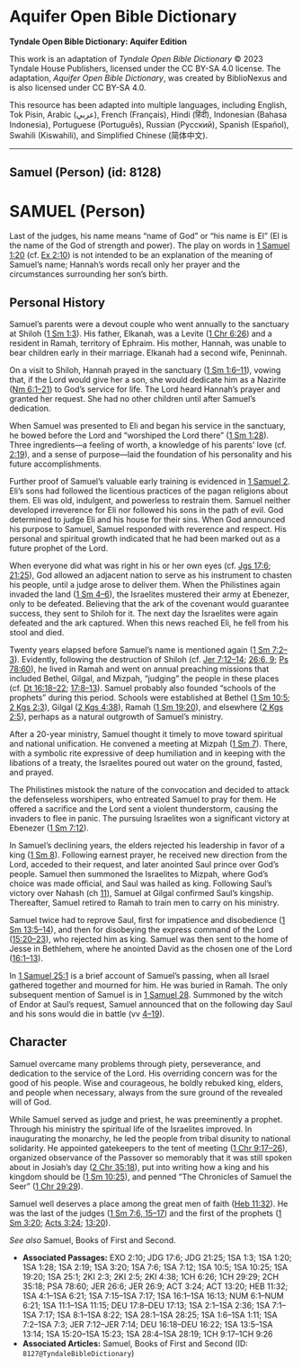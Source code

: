 # Aquifer Open Bible Dictionary

**Tyndale Open Bible Dictionary: Aquifer Edition**

This work is an adaptation of *Tyndale Open Bible Dictionary* © 2023 Tyndale House Publishers, licensed under the CC BY\-SA 4\.0 license. The adaptation, *Aquifer Open Bible Dictionary*, was created by BiblioNexus and is also licensed under CC BY\-SA 4\.0\.

This resource has been adapted into multiple languages, including English, Tok Pisin, Arabic (عربي), French (Français), Hindi (हिंदी), Indonesian (Bahasa Indonesia), Portuguese (Português), Russian (Русский), Spanish (Español), Swahili (Kiswahili), and Simplified Chinese (简体中文).



--------------------------------

## Samuel (Person) (id: 8128)

SAMUEL (Person)
===============

Last of the judges, his name means “name of God” or “his name is El” (El is the name of the God of strength and power). The play on words in [1 Samuel 1:20](https://ref.ly/1Sam1:20) (cf. [Ex 2:10](https://ref.ly/Exod2:10)) is not intended to be an explanation of the meaning of Samuel’s name; Hannah’s words recall only her prayer and the circumstances surrounding her son’s birth.

Personal History
----------------

Samuel’s parents were a devout couple who went annually to the sanctuary at Shiloh ([1 Sm 1:3](https://ref.ly/1Sam1:3)). His father, Elkanah, was a Levite ([1 Chr 6:26](https://ref.ly/1Chr6:26)) and a resident in Ramah, territory of Ephraim. His mother, Hannah, was unable to bear children early in their marriage. Elkanah had a second wife, Peninnah.

On a visit to Shiloh, Hannah prayed in the sanctuary ([1 Sm 1:6–11](https://ref.ly/1Sam1:6-1Sam1:11)), vowing that, if the Lord would give her a son, she would dedicate him as a Nazirite ([Nm 6:1–21](https://ref.ly/Num6:1-Num6:21)) to God’s service for life. The Lord heard Hannah’s prayer and granted her request. She had no other children until after Samuel’s dedication.

When Samuel was presented to Eli and began his service in the sanctuary, he bowed before the Lord and “worshiped the Lord there” ([1 Sm 1:28](https://ref.ly/1Sam1:28)). Three ingredients—a feeling of worth, a knowledge of his parents’ love (cf. [2:19](https://ref.ly/1Sam2:19)), and a sense of purpose—laid the foundation of his personality and his future accomplishments.

Further proof of Samuel’s valuable early training is evidenced in [1 Samuel 2](https://ref.ly/1Sam2:1-1Sam2:36). Eli’s sons had followed the licentious practices of the pagan religions about them. Eli was old, indulgent, and powerless to restrain them. Samuel neither developed irreverence for Eli nor followed his sons in the path of evil. God determined to judge Eli and his house for their sins. When God announced his purpose to Samuel, Samuel responded with reverence and respect. His personal and spiritual growth indicated that he had been marked out as a future prophet of the Lord.

When everyone did what was right in his or her own eyes (cf. [Jgs 17:6](https://ref.ly/Judg17:6); [21:25](https://ref.ly/Judg21:25)), God allowed an adjacent nation to serve as his instrument to chasten his people, until a judge arose to deliver them. When the Philistines again invaded the land ([1 Sm 4–6](https://ref.ly/1Sam4:1-1Sam6:21)), the Israelites mustered their army at Ebenezer, only to be defeated. Believing that the ark of the covenant would guarantee success, they sent to Shiloh for it. The next day the Israelites were again defeated and the ark captured. When this news reached Eli, he fell from his stool and died.

Twenty years elapsed before Samuel’s name is mentioned again ([1 Sm 7:2–3](https://ref.ly/1Sam7:2-1Sam7:3)). Evidently, following the destruction of Shiloh (cf. [Jer 7:12–14](https://ref.ly/Jer7:12-Jer7:14); [26:6, 9](https://ref.ly/Jer26:6,Jer26:9); [Ps 78:60](https://ref.ly/Ps78:60)), he lived in Ramah and went on annual preaching missions that included Bethel, Gilgal, and Mizpah, “judging” the people in these places (cf. [Dt 16:18–22](https://ref.ly/Deut16:18-Deut16:22); [17:8–13](https://ref.ly/Deut17:8-Deut17:13)). Samuel probably also founded “schools of the prophets” during this period. Schools were established at Bethel ([1 Sm 10:5](https://ref.ly/1Sam10:5); [2 Kgs 2:3](https://ref.ly/2Kgs2:3)), Gilgal ([2 Kgs 4:38](https://ref.ly/2Kgs4:38)), Ramah ([1 Sm 19:20](https://ref.ly/1Sam19:20)), and elsewhere ([2 Kgs 2:5](https://ref.ly/2Kgs2:5)), perhaps as a natural outgrowth of Samuel’s ministry.

After a 20\-year ministry, Samuel thought it timely to move toward spiritual and national unification. He convened a meeting at Mizpah ([1 Sm 7](https://ref.ly/1Sam7:1-1Sam7:17)). There, with a symbolic rite expressive of deep humiliation and in keeping with the libations of a treaty, the Israelites poured out water on the ground, fasted, and prayed.

The Philistines mistook the nature of the convocation and decided to attack the defenseless worshipers, who entreated Samuel to pray for them. He offered a sacrifice and the Lord sent a violent thunderstorm, causing the invaders to flee in panic. The pursuing Israelites won a significant victory at Ebenezer ([1 Sm 7:12](https://ref.ly/1Sam7:12)).

In Samuel’s declining years, the elders rejected his leadership in favor of a king ([1 Sm 8](https://ref.ly/1Sam8:1-1Sam8:22)). Following earnest prayer, he received new direction from the Lord, acceded to their request, and later anointed Saul prince over God’s people. Samuel then summoned the Israelites to Mizpah, where God’s choice was made official, and Saul was hailed as king. Following Saul’s victory over Nahash (ch [11](https://ref.ly/1Sam11:1-1Sam11:15)), Samuel at Gilgal confirmed Saul’s kingship. Thereafter, Samuel retired to Ramah to train men to carry on his ministry.

Samuel twice had to reprove Saul, first for impatience and disobedience ([1 Sm 13:5–14](https://ref.ly/1Sam13:5-1Sam13:14)), and then for disobeying the express command of the Lord ([15:20–23](https://ref.ly/1Sam15:20-1Sam15:23)), who rejected him as king. Samuel was then sent to the home of Jesse in Bethlehem, where he anointed David as the chosen one of the Lord ([16:1–13](https://ref.ly/1Sam16:1-1Sam16:13)).

In [1 Samuel 25:1](https://ref.ly/1Sam25:1) is a brief account of Samuel’s passing, when all Israel gathered together and mourned for him. He was buried in Ramah. The only subsequent mention of Samuel is in [1 Samuel 28](https://ref.ly/1Sam28:1-1Sam28:25). Summoned by the witch of Endor at Saul’s request, Samuel announced that on the following day Saul and his sons would die in battle (vv [4–19](https://ref.ly/1Sam28:4-1Sam28:19)).

Character
---------

Samuel overcame many problems through piety, perseverance, and dedication to the service of the Lord. His overriding concern was for the good of his people. Wise and courageous, he boldly rebuked king, elders, and people when necessary, always from the sure ground of the revealed will of God.

While Samuel served as judge and priest, he was preeminently a prophet. Through his ministry the spiritual life of the Israelites improved. In inaugurating the monarchy, he led the people from tribal disunity to national solidarity. He appointed gatekeepers to the tent of meeting ([1 Chr 9:17–26](https://ref.ly/1Chr9:17-1Chr9:26)), organized observance of the Passover so memorably that it was still spoken about in Josiah’s day ([2 Chr 35:18](https://ref.ly/2Chr35:18)), put into writing how a king and his kingdom should be ([1 Sm 10:25](https://ref.ly/1Sam10:25)), and penned “The Chronicles of Samuel the Seer” ([1 Chr 29:29](https://ref.ly/1Chr29:29)).

Samuel well deserves a place among the great men of faith ([Heb 11:32](https://ref.ly/Heb11:32)). He was the last of the judges ([1 Sm 7:6, 15–17](https://ref.ly/1Sam7:6,1Sam7:15-1Sam7:17)) and the first of the prophets ([1 Sm 3:20](https://ref.ly/1Sam3:20); [Acts 3:24](https://ref.ly/Acts3:24); [13:20](https://ref.ly/Acts13:20)).

*See also* Samuel, Books of First and Second.

* **Associated Passages:** EXO 2:10; JDG 17:6; JDG 21:25; 1SA 1:3; 1SA 1:20; 1SA 1:28; 1SA 2:19; 1SA 3:20; 1SA 7:6; 1SA 7:12; 1SA 10:5; 1SA 10:25; 1SA 19:20; 1SA 25:1; 2KI 2:3; 2KI 2:5; 2KI 4:38; 1CH 6:26; 1CH 29:29; 2CH 35:18; PSA 78:60; JER 26:6; JER 26:9; ACT 3:24; ACT 13:20; HEB 11:32; 1SA 4:1–1SA 6:21; 1SA 7:15–1SA 7:17; 1SA 16:1–1SA 16:13; NUM 6:1–NUM 6:21; 1SA 11:1–1SA 11:15; DEU 17:8–DEU 17:13; 1SA 2:1–1SA 2:36; 1SA 7:1–1SA 7:17; 1SA 8:1–1SA 8:22; 1SA 28:1–1SA 28:25; 1SA 1:6–1SA 1:11; 1SA 7:2–1SA 7:3; JER 7:12–JER 7:14; DEU 16:18–DEU 16:22; 1SA 13:5–1SA 13:14; 1SA 15:20–1SA 15:23; 1SA 28:4–1SA 28:19; 1CH 9:17–1CH 9:26
* **Associated Articles:** Samuel, Books of First and Second (ID: `8127@TyndaleBibleDictionary`)


